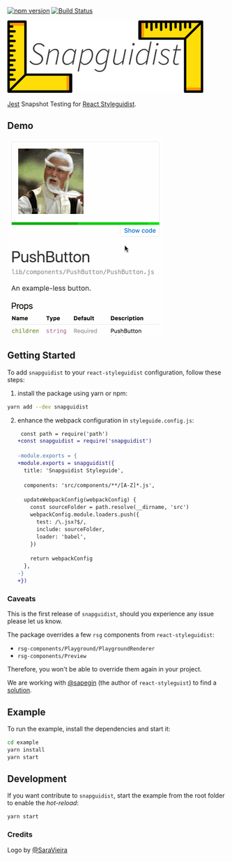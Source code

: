 [![npm version](https://badge.fury.io/js/snapguidist.svg)](https://badge.fury.io/js/snapguidist)
[![Build Status](https://travis-ci.org/styleguidist/snapguidist.svg?branch=master)](https://travis-ci.org/styleguidist/snapguidist)

<img alt="Preview" src="logo.png" width="450px" height="166px" />

[Jest](https://github.com/facebook/jest) Snapshot Testing for [React Styleguidist](https://github.com/styleguidist/react-styleguidist).

## Demo

![Demo](demo.gif)

## Getting Started

To add `snapguidist` to your `react-styleguidist` configuration, follow these steps:

1. install the package using yarn or npm:

  ```bash
  yarn add --dev snapguidist
  ```

2. enhance the webpack configuration in `styleguide.config.js`:

    ```diff
     const path = require('path')
    +const snapguidist = require('snapguidist')

    -module.exports = {
    +module.exports = snapguidist({
      title: 'Snapguidist Styleguide',

      components: 'src/components/**/[A-Z]*.js',

      updateWebpackConfig(webpackConfig) {
        const sourceFolder = path.resolve(__dirname, 'src')
        webpackConfig.module.loaders.push({
          test: /\.jsx?$/,
          include: sourceFolder,
          loader: 'babel',
        })

        return webpackConfig
      },
    -}
    +})
    ```

### Caveats

This is the first release of `snapguidist`, should you experience any issue please let us know.

The package overrides a few `rsg` components from `react-styleguidist`:

 * `rsg-components/Playground/PlaygroundRenderer`
 * `rsg-components/Preview`

Therefore, you won't be able to override them again in your project.

We are working with [@sapegin](https://github.com/sapegin/) (the author of `react-styleguist`) to find a [solution](https://github.com/styleguidist/react-styleguidist/issues/354).

## Example

To run the example, install the dependencies and start it:

```bash
cd example
yarn install
yarn start
```

## Development

If you want contribute to `snapguidist`, start the example from the root folder to enable the *hot-reload*:

```bash
yarn start
```

### Credits

Logo by [@SaraVieira](https://github.com/SaraVieira)
